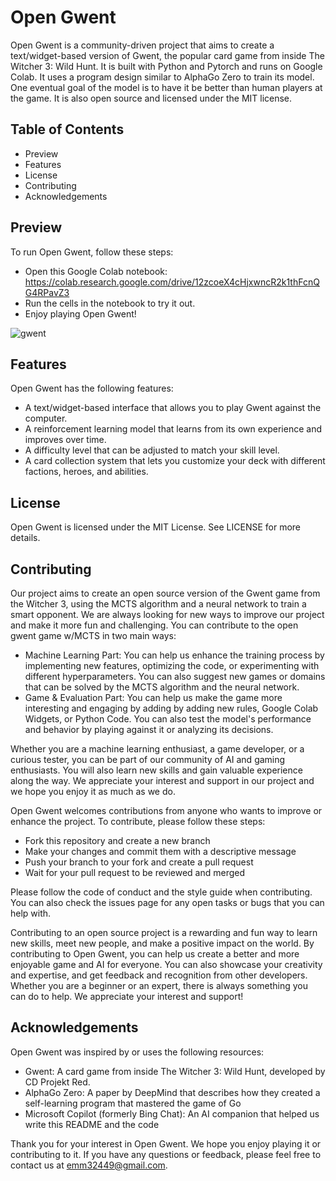 # Open Gwent

Open Gwent is a community-driven project that aims to create a text/widget-based version of Gwent, the popular card game from inside The Witcher 3: Wild Hunt. It is built with Python and Pytorch and runs on Google Colab. It uses a program design similar to AlphaGo Zero to train its model. One eventual goal of the model is to have it be better than human players at the game. It is also open source and licensed under the MIT license.

## Table of Contents

- Preview
- Features
- License
- Contributing
- Acknowledgements

## Preview

To run Open Gwent, follow these steps:

- Open this Google Colab notebook: https://colab.research.google.com/drive/12zcoeX4cHjxwncR2k1thFcnQG4RPavZ3
- Run the cells in the notebook to try it out.
- Enjoy playing Open Gwent!

![gwent](https://github.com/count-rostov/Open-Gwent/assets/159494114/9c135444-4a6c-42e3-8438-875c26b82ad4)

## Features

Open Gwent has the following features:

- A text/widget-based interface that allows you to play Gwent against the computer.
- A reinforcement learning model that learns from its own experience and improves over time.
- A difficulty level that can be adjusted to match your skill level.
- A card collection system that lets you customize your deck with different factions, heroes, and abilities.

## License

Open Gwent is licensed under the MIT License. See LICENSE for more details.

## Contributing
Our project aims to create an open source version of the Gwent game from the Witcher 3, using the MCTS algorithm and a neural network to train a smart opponent. We are always looking for new ways to improve our project and make it more fun and challenging. You can contribute to the open gwent game w/MCTS in two main ways:

- Machine Learning Part: You can help us enhance the training process by implementing new features, optimizing the code, or experimenting with different hyperparameters. You can also suggest new games or domains that can be solved by the MCTS algorithm and the neural network.
- Game & Evaluation Part: You can help us make the game more interesting and engaging by adding by adding new rules, Google Colab Widgets, or Python Code. You can also test the model's performance and behavior by playing against it or analyzing its decisions.

Whether you are a machine learning enthusiast, a game developer, or a curious tester, you can be part of our community of AI and gaming enthusiasts. You will also learn new skills and gain valuable experience along the way. We appreciate your interest and support in our project and we hope you enjoy it as much as we do.

Open Gwent welcomes contributions from anyone who wants to improve or enhance the project. To contribute, please follow these steps:

- Fork this repository and create a new branch
- Make your changes and commit them with a descriptive message
- Push your branch to your fork and create a pull request
- Wait for your pull request to be reviewed and merged

Please follow the code of conduct and the style guide when contributing. You can also check the issues page for any open tasks or bugs that you can help with.

Contributing to an open source project is a rewarding and fun way to learn new skills, meet new people, and make a positive impact on the world. By contributing to Open Gwent, you can help us create a better and more enjoyable game and AI for everyone. You can also showcase your creativity and expertise, and get feedback and recognition from other developers. Whether you are a beginner or an expert, there is always something you can do to help. We appreciate your interest and support!

## Acknowledgements

Open Gwent was inspired by or uses the following resources:

- Gwent: A card game from inside The Witcher 3: Wild Hunt, developed by CD Projekt Red.
- AlphaGo Zero: A paper by DeepMind that describes how they created a self-learning program that mastered the game of Go
- Microsoft Copilot (formerly Bing Chat): An AI companion that helped us write this README and the code

Thank you for your interest in Open Gwent. We hope you enjoy playing it or contributing to it. If you have any questions or feedback, please feel free to contact us at emm32449@gmail.com.
